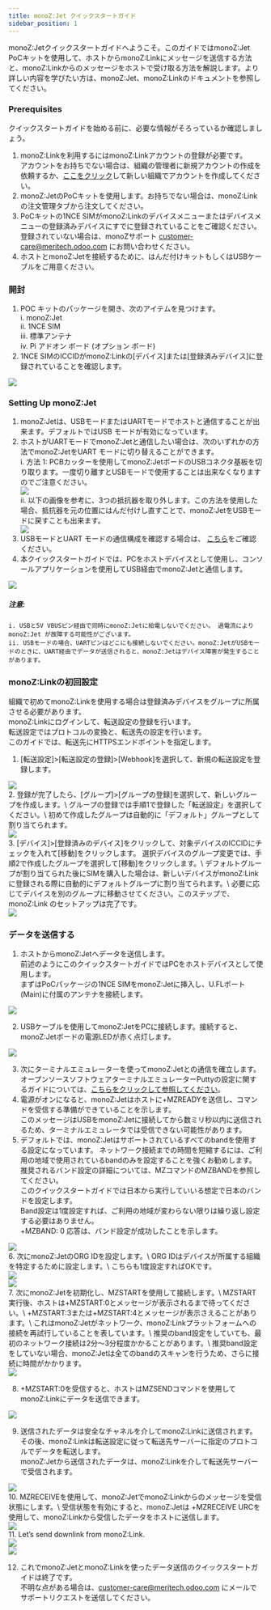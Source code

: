 ```yaml
---
title: monoZ:Jet クイックスタートガイド
sidebar_position: 1
---
```


monoZ:Jetクイックスタートガイドへようこそ。このガイドではmonoZ:Jet PoCキットを使用して、ホストからmonoZ:Linkにメッセージを送信する方法と、monoZ:Linkからのメッセージをホストで受け取る方法を解説します。より詳しい内容を学びたい方は、monoZ:Jet、monoZ:Linkのドキュメントを参照してください。

### Prerequisites
クイックスタートガイドを始める前に、必要な情報がそろっているか確認しましょう。
1. monoZ:Linkを利用するにはmonoZ:Linkアカウントの登録が必要です。\
アカウントをお持ちでない場合は、組織の管理者に新規アカウントの作成を依頼するか、<a target="_blank" href="https://link.monoz.io/monoZLink/Login">ここをクリック</a>して新しい組織でアカウントを作成してください。
2. monoZ:JetのPoCキットを使用します。お持ちでない場合は、monoZ:Link の注文管理タブから注文してください。
3. PoCキットの1NCE SIMがmonoZ:Linkのデバイスメニューまたはデバイスメニューの登録済みデバイスにすでに登録されていることをご確認ください。登録されていない場合は、monoZサポート customer-care@meritech.odoo.com にお問い合わせください。
4. ホストとmonoZ:Jetを接続するために、はんだ付けキットもしくはUSBケーブルをご用意ください。

### 開封
1. POC キットのパッケージを開き、次のアイテムを見つけます。\
    i. monoZ:Jet \
    ii. 1NCE SIM \
    iii. 標準アンテナ \
    iv. Pi アドオン ボード (オプション ボード)
2. 1NCE SIMのICCIDがmonoZ:Linkの[デバイス]または[登録済みデバイス]に登録されていることを確認します。

<div className="card">
    <div className="card__body">
    <img className="img-center" src={require('@site/static/img/quickguide1.png').default} />
    </div>
    </div>

### Setting Up monoZ&#58;Jet
1. monoZ:Jetは、USBモードまたはUARTモードでホストと通信することが出来ます。デフォルトではUSB モードが有効になっています。
2. ホストがUARTモードでmonoZ:Jetと通信したい場合は、次のいずれかの方法でmonoZ:JetをUART モードに切り替えることができます。\
    i. 方法 1: PCBカッターを使用してmonoZ:JetボードのUSBコネクタ基板を切り取ります。一度切り離すとUSBモードで使用することは出来なくなりますのでご注意ください。
    <div className="card">
    <div className="card__body">
    <img className="img-center" src={require('@site/static/img/quickguide2.png').default} />
    </div></div>
    ii. 以下の画像を参考に、3つの抵抗器を取り外します。この方法を使用した場合、抵抗器を元の位置にはんだ付けし直すことで、monoZ:JetをUSBモードに戻すことも出来ます。  
    <div className="card">
    <div className="card__body">
    <img className="img-center" src={require('@site/static/img/quickguide3.png').default} />
    </div>
    </div>
3. USBモードとUART モードの通信構成を確認する場合は、 <a target="_blank" href="https://docs.monoz.io/docs/monoZJet/hostcommunication">こちら</a>をご確認ください。
4. 本クイックスタートガイドでは、PCをホストデバイスとして使用し、コンソールアプリケーションを使用してUSB経由でmonoZ:Jetと通信します。
<div className="card">
    <div className="card__body">
    <img className="img-center" src={require('@site/static/img/quickguide4.png').default} />
    </div>
    </div>

##### 注意:
    i. USBと5V VBUSピン経由で同時にmonoZ:Jetに給電しないでください。 過電流によりmonoZ:Jet が故障する可能性がございます。
    ii. USBモードの場合、UARTピンはどこにも接続しないでください。monoZ:JetがUSBモードのときに、UART経由でデータが送信されると、monoZ:Jetはデバイス障害が発生することがあります。



### monoZ&#58;Linkの初回設定
組織で初めてmonoZ:Linkを使用する場合は登録済みデバイスをグループに所属させる必要があります。\
monoZ:Linkにログインして、転送設定の登録を行います。\
転送設定ではプロトコルの変換と、転送先の設定を行います。\
このガイドでは、転送先にHTTPSエンドポイントを指定します。
1.	[転送設定]>[転送設定の登録]>[Webhook]を選択して、新規の転送設定を登録します。
<div className="card">
    <div className="card__body">
    <img className="img-center" src={require('@site/static/img/quickguide5.png').default} />
    </div>
    </div>
2. 登録が完了したら、[グループ]>[グループの登録]を選択して、新しいグループを作成します。\
グループの登録では手順1で登録した「転送設定」を選択してください。\
初めて作成したグループは自動的に「デフォルト」グループとして割り当てられます。
<div className="card">
    <div className="card__body">
    <img className="img-center" src={require('@site/static/img/quickguide6.png').default} />
    </div>
    </div>
3. [デバイス]>[登録済みのデバイス]をクリックして、対象デバイスのICCIDにチェックを入れて[移動]をクリックします。
選択デバイスのグループ変更では、手順2で作成したグループを選択して[移動]をクリックします。\
デフォルトグループが割り当てられた後にSIMを購入した場合は、新しいデバイスがmonoZ:Linkに登録される際に自動的にデフォルトグループに割り当てられます。\
必要に応じてデバイスを別のグループに移動させてください。このステップで、monoZ:Link のセットアップは完了です。
<div className="card">
    <div className="card__body">
    <img className="img-center" src={require('@site/static/img/quickguide7.png').default} />
 </div>
 </div>

### データを送信する
1. ホストからmonoZ:Jetへデータを送信します。\
前述のようにこのクイックスタートガイドではPCをホストデバイスとして使用します。\
まずはPoCパッケージの1NCE SIMをmonoZ:Jetに挿入し、U.FLポート(Main)に付属のアンテナを接続します。
<div className="card">
    <div className="card__body">
    <img className="img-center" src={require('@site/static/img/quickguide8.png').default} />
 </div>
 </div>

2. USBケーブルを使用してmonoZ:JetをPCに接続します。接続すると、monoZ:Jetボードの電源LEDが赤く点灯します。
<div className="card">
    <div className="card__body">
    <img className="img-center" src={require('@site/static/img/quickguide9.png').default} />
    </div>
    </div>
 
3. 次にターミナルエミュレーターを使ってmonoZ:Jetとの通信を確立します。\
オープンソースソフトウェアターミナルエミュレーターPuttyの設定に関するガイドについては、<a target="_blank" href="https://docs.monoz.io/v1/_d_e_b_u_g__c_o_n_s_o_l_e.html">こちらをクリックして参照してください</a>。
4. 電源がオンになると、monoZ:Jetはホストに+MZREADYを送信し、コマンドを受信する準備ができていることを示します。\
このメッセージはUSBをmonoZ:Jetに接続してから数ミリ秒以内に送信されるため、ターミナルエミュレータでは受信できない可能性があります。
5. デフォルトでは、monoZ:Jetはサポートされているすべてのbandを使用する設定になっています。
ネットワーク接続までの時間を短縮するには、ご利用の地域で使用されているbandのみを設定することを強くお勧めします。
推奨されるバンド設定の詳細については、MZコマンドのMZBANDを参照してください。\
このクイックスタートガイドでは日本から実行していいる想定で日本のバンドを設定します。\
Band設定は1度設定すれば、ご利用の地域が変わらない限りは繰り返し設定する必要はありません。\
+MZBAND: 0 応答は、バンド設定が成功したことを示します。
<div className="card">
    <div className="card__body">
    <img className="img-center" src={require('@site/static/img/quickguide10.png').default} />
    </div>
    </div>
6. 次にmonoZ:JetのORG IDを設定します。\
ORG IDはデバイスが所属する組織を特定するために設定します。\
こちらも1度設定すればOKです。
<div className="card">
    <div className="card__body">
    <img className="img-center" src={require('@site/static/img/quickguide11.png').default} />
    </div>
    </div>
    <div className="card">
    <div className="card__body">
    <img className="img-center" src={require('@site/static/img/quickguide12.png').default} />
</div>
</div>
7. 次にmonoZ:Jetを初期化し、MZSTARTを使用して接続します。\
MZSTART実行後、ホストは+MZSTART:0とメッセージが表示されるまで待ってください。\
+MZSTART:3または+MZSTART:4とメッセージが表示さえることがあります。\
これはmonoZ:Jetがネットワーク、monoZ:Linkプラットフォームへの接続を再試行していることを表しています。\
推奨のband設定をしていても、最初のネットワーク接続は2分～3分程度かかることがあります。\
推奨band設定をしていない場合、monoZ:Jetは全てのbandのスキャンを行うため、さらに接続に時間がかかります。
<div className="card">
    <div className="card__body">
    <img className="img-center" src={require('@site/static/img/quickguide13.png').default} />
    </div>
    </div>

8. +MZSTART:0を受信すると、ホストはMZSENDコマンドを使用してmonoZ:Linkにデータを送信できます。
<div className="card">
    <div className="card__body">
    <img className="img-center" src={require('@site/static/img/quickguide14.png').default} />
    </div>
    </div>

9. 送信されたデータは安全なチャネルを介してmonoZ:Linkに送信されます。\
その後、monoZ:Linkは転送設定に従って転送先サーバーに指定のプロトコルでデータを転送します。\
monoZ:Jetから送信されたデータは、monoZ:Linkを介して転送先サーバーで受信されます。
<div className="card">
    <div className="card__body">
    <img className="img-center" src={require('@site/static/img/quickguide15.png').default} />
    </div>
    </div>
10. MZRECEIVEを使用して、monoZ:JetでmonoZ:Linkからのメッセージを受信状態にします。\
受信状態を有効にすると、monoZ:Jetは +MZRECEIVE URCを使用して、monoZ:Linkから受信したデータをホストに送信します。
<div className="card">
    <div className="card__body">
    <img className="img-center" src={require('@site/static/img/quickguide16.png').default} />
    </div>
    </div>
11.	Let’s send downlink from monoZ:Link.
<div className="card">
    <div className="card__body">
    <img className="img-center" src={require('@site/static/img/quickguide17.png').default} />
    </div>
    </div>
    <div className="card">
    <div className="card__body">
    <img className="img-center" src={require('@site/static/img/quickguide18.png').default} />
    </div>
    </div>
 
12. これでmonoZ:JetとmonoZ:Linkを使ったデータ送信のクイックスタートガイドは終了です。\
不明な点がある場合は、customer-care@meritech.odoo.com にメールでサポートリクエストを送信してください。